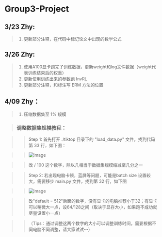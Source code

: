 
# Group3-Project

## 3/23 Zhy:

>1.  更新部分注释，在代码中标记论文中出现的数学公式

## 3/26 Zhy:

>1.  使用A100显卡跑完了训练数据，更新weight和log文件数据（weight代表训练结束后的权重）
>2.  更新使用训练出来的参数跑 InvRL 
>3.  更新部分注释，和标注写 ERM 方法的位置


## 4/09 Zhy：

>1.  压缩数据集至 1% 规模

>### 调整数据集规模教程：

>>Step 1: 首先打开 ./tiktop 目录下的 "load_data.py" 文件，找到代码第 33 行，如下图：

>>![image](https://github.com/ZZHanyu/Group-3-Project/blob/main/IMAG/image1.png)

>>改 / 100 这个数字，除以几相当于数据集规模缩减至几分之一

>>Step 2: 若出现电脑卡顿，蓝屏等问题，可能是batch size 设置较大，需要移步 main.py 文件，找到第 32 行，如下图

>>![image](https://github.com/ZZHanyu/Group-3-Project/blob/main/IMAG/image2.png)

>>改"default = 512"后面的数字，没有显卡的电脑推荐小于32；有显卡可以稍微大一点，设64/128之间（取决于显存大小，如果跑不成功就尽量设置小一点）

>>（Tips：通过调整这两个数字的大小可以调整训练时间，需要根据不同电脑不同调整，请大家试试～）
